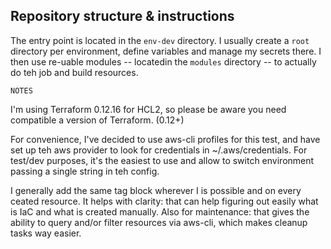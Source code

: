 ## Repository structure & instructions

The entry point is located in the `env-dev` directory. 
I usually create a `root` directory per environment, define variables and manage my secrets there. I then use re-uable modules -- locatedin the `modules` directory -- to actually do teh job and build resources.


`NOTES`

I'm using Terraform 0.12.16 for HCL2, so please be aware you need compatible a version of Terraform. (0.12+)

For convenience, I've decided to use aws-cli profiles for this test, and have set up teh aws provider to look for credentials in ~/.aws/credentials.
For test/dev purposes, it's the easiest to use and allow to switch environment passing a single string in teh config. 


I generally add the same tag block wherever I is possible and on every ceated resource. 
It helps with clarity: that can help figuring out easily what is IaC and what is created manually.
Also for maintenance: that gives the ability to query and/or filter resources via aws-cli, which makes cleanup tasks way easier.

